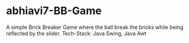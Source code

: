 # abhiavi7-BB-Game
A simple Brick Breaker Game where the ball break the bricks while being reflected by the slider. Tech-Stack: Java Swing, Java Awt
